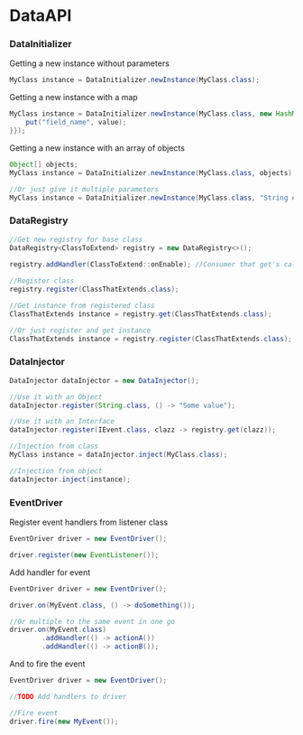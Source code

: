 # DataAPI

### DataInitializer
Getting a new instance without parameters
```java
MyClass instance = DataInitializer.newInstance(MyClass.class);
```

Getting a new instance with a map
```java
MyClass instance = DataInitializer.newInstance(MyClass.class, new HashMap<String, Object>() {{
    put("field_name", value);
}});
```

Getting a new instance with an array of objects
```java
Object[] objects;
MyClass instance = DataInitializer.newInstance(MyClass.class, objects);

//Or just give it multiple parameters
MyClass instance = DataInitializer.newInstance(MyClass.class, "String #1", "String #2");
```

### DataRegistry
```java
//Get new registry for base class
DataRegistry<ClassToExtend> registry = new DataRegistry<>();

registry.addHandler(ClassToExtend::onEnable); //Consumer that get's called on register
        
//Register class
registry.register(ClassThatExtends.class);

//Get instance from registered class
ClassThatExtends instance = registry.get(ClassThatExtends.class);

//Or just register and get instance
ClassThatExtends instance = registry.register(ClassThatExtends.class);
```

### DataInjector
```java
DataInjector dataInjector = new DataInjector();

//Use it with an Object
dataInjector.register(String.class, () -> "Some value");

//Use it with an Interface
dataInjector.register(IEvent.class, clazz -> registry.get(clazz));

//Injection from class
MyClass instance = dataInjector.inject(MyClass.class);

//Injection from object
dataInjector.inject(instance);
```

### EventDriver
Register event handlers from listener class
```java
EventDriver driver = new EventDriver();

driver.register(new EventListener());
```

Add handler for event
```java
EventDriver driver = new EventDriver();

driver.on(MyEvent.class, () -> doSomething());

//Or multiple to the same event in one go
driver.on(MyEvent.class)
        .addHandler(() -> actionA())
        .addHandler(() -> actionB());
```

And to fire the event
```java
EventDriver driver = new EventDriver();

//TODO Add handlers to driver

//Fire event
driver.fire(new MyEvent());
```